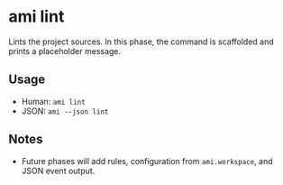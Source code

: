 # ami lint

Lints the project sources. In this phase, the command is scaffolded and prints a placeholder message.

## Usage

- Human: `ami lint`
- JSON: `ami --json lint`

## Notes

- Future phases will add rules, configuration from `ami.workspace`, and JSON event output.
